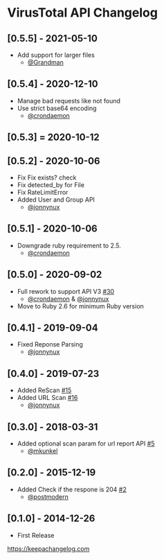 # VirusTotal API Changelog

## [0.5.5] - 2021-05-10
* Add support for larger files
  * [@Grandman](https://github.com/Grandman)

## [0.5.4] - 2020-12-10
* Manage bad requests like not found
* Use strict base64 encoding
  * [@crondaemon](https://github.com/crondaemon)

## [0.5.3] = 2020-10-12

## [0.5.2] - 2020-10-06

* Fix Fix exists? check
* Fix detected_by for File
* Fix RateLimitError
* Added User and Group API
  * [@jonnynux](https://github.com/jonnynux)

## [0.5.1] - 2020-10-06

* Downgrade ruby requirement to 2.5.
  * [@crondaemon](https://github.com/crondaemon)

## [0.5.0] - 2020-09-02

* Full rework to support API V3 [#30](https://github.com/pwelch/virustotal_api/pull/30)
  * [@crondaemon](https://github.com/crondaemon) & [@jonnynux](https://github.com/jonnynux)
* Move to Ruby 2.6 for minimum Ruby version

## [0.4.1] - 2019-09-04

* Fixed Reponse Parsing
  * [@jonnynux](https://github.com/jonnynux) 

## [0.4.0] - 2019-07-23

* Added ReScan [#15](https://github.com/pwelch/virustotal_api/pull/15)
* Added URL Scan [#16](https://github.com/pwelch/virustotal_api/pull/16)
  * [@jonnynux](https://github.com/jonnynux)
  
## [0.3.0] - 2018-03-31

* Added optional scan param for url report API [#5](https://github.com/pwelch/virustotal_api/pull/5)
  * [@mkunkel ](https://github.com/mkunkel)

## [0.2.0] - 2015-12-19

* Added Check if the respone is 204 [#2](https://github.com/pwelch/virustotal_api/pull/2)
  * [@postmodern](https://github.com/postmodern)

## [0.1.0] - 2014-12-26

* First Release

https://keepachangelog.com
